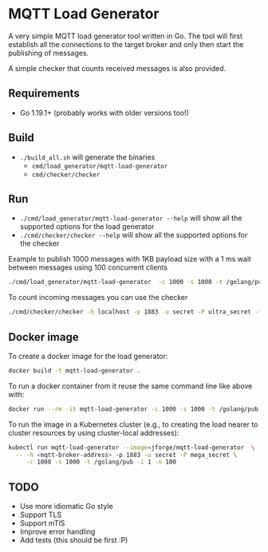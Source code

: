 # MQTT Load Generator

A very simple MQTT load generator tool written in Go. The tool will first establish all the connections to the target broker
and only then start the publishing of messages.

A simple checker that counts received messages is also provided.

## Requirements

- Go 1.19.1+ (probably works with older versions too!)

## Build

- `./build_all.sh` will generate the binaries
  - `cmd/load_generator/mqtt-load-generator`
  - `cmd/checker/checker`

## Run

- `./cmd/load_generator/mqtt-load-generator --help` will show all the supported options for the load generator
- `./cmd/checker/checker --help` will show all the supported options for the checker

Example to publish 1000 messages with 1KB payload size with a 1 ms wait between messages using 100 concurrent clients

```bash
./cmd/load_generator/mqtt-load-generator  -c 1000 -s 1000 -t /golang/pub -i 1 -n 100 -u secret -P mega_secret -h localhost -p 1883
```

To count incoming messages you can use the checker

```bash
./cmd/checker/checker -h localhost -p 1883 -u secret -P ultra_secret -t /golang/pub
```

## Docker image

To create a docker image for the load generator:

```bash
docker build -t mqtt-load-generator .
```

To run a docker container from it reuse the same command line like above with:

```bash
docker run --rm -it mqtt-load-generator -c 1000 -s 1000 -t /golang/pub -i 1 -n 100 -u secret -P mega_secret -h localhost -p 1883 
```

To run the image in a Kubernetes cluster 
(e.g., to creating the load nearer to cluster resources by using cluster-local addresses):

```bash
kubectl run mqtt-load-generator --image=jforge/mqtt-load-generator  \
  -- -h <mqtt-broker-address> -p 1883 -u secret -P mega_secret \
     -c 1000 -s 1000 -t /golang/pub -i 1 -n 100
```

## TODO

- Use more idiomatic Go style
- Support TLS
- Support mTlS
- Improve error handling
- Add tests (this should be first :P)
